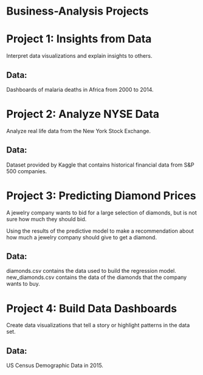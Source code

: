 # Business-Analysis Projects



# Project 1: Insights from Data
Interpret data visualizations and explain insights to others.

## Data:
Dashboards of malaria deaths in Africa from 2000 to 2014.


# Project 2: Analyze NYSE Data
Analyze real life data from the New York Stock Exchange. 

## Data:
Dataset provided by Kaggle that contains historical financial data from S&P 500 companies. 


# Project 3: Predicting Diamond Prices
A jewelry company wants to bid for a large selection of diamonds, but is not sure how much they should bid.

Using the results of the predictive model to make a recommendation about how much a jewelry company should give to get a diamond.

## Data:
diamonds.csv contains the data used to build the regression model.
new_diamonds.csv contains the data of the diamonds that the company wants to buy.


# Project 4: Build Data Dashboards
Create data visualizations that tell a story or highlight patterns in the data set. 

## Data:
US Census Demographic Data in 2015. 
